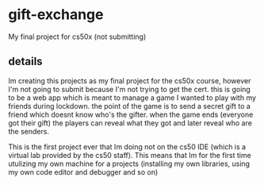 # gift-exchange
My final project for cs50x (not submitting)

## details
Im creating this projects as my final project for the cs50x course, however I'm not going to submit because I'm not trying to get the cert.
this is going to be a web app which is meant to manage a game I wanted to play with my friends during lockdown.
the point of the game is to send a secret gift to a friend which doesnt know who's the gifter.
when the game ends (everyone got their gift) the players can reveal what they got and later reveal who are the senders.

This is the first project ever that Im doing not on the cs50 IDE (which is a virtual lab provided by the cs50 staff).
This means that Im for the first time utulizing my own machine for a projects (installing my own libraries, using my own code editor and debugger and so on)
